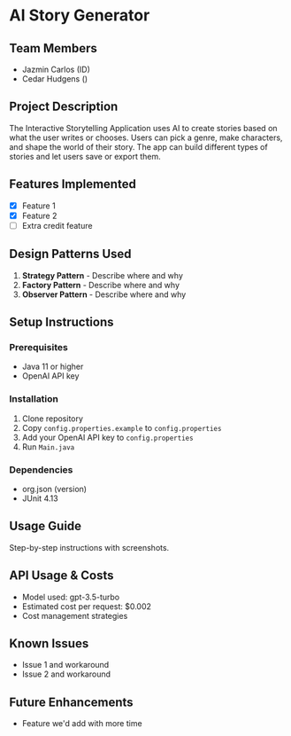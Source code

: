 # AI Story Generator

## Team Members
- Jazmin Carlos (ID)
- Cedar Hudgens ()

## Project Description
The Interactive Storytelling Application uses AI to create stories based on what the user writes or chooses. Users can pick a genre, make characters, and shape the world of their story. The app can build different types of stories and let users save or export them.

## Features Implemented
- [x] Feature 1
- [x] Feature 2
- [ ] Extra credit feature

## Design Patterns Used
1. **Strategy Pattern** - Describe where and why
2. **Factory Pattern** - Describe where and why
3. **Observer Pattern** - Describe where and why

## Setup Instructions

### Prerequisites
- Java 11 or higher
- OpenAI API key

### Installation
1. Clone repository
2. Copy `config.properties.example` to `config.properties`
3. Add your OpenAI API key to `config.properties`
4. Run `Main.java`

### Dependencies
- org.json (version)
- JUnit 4.13

## Usage Guide
Step-by-step instructions with screenshots.

## API Usage & Costs
- Model used: gpt-3.5-turbo
- Estimated cost per request: $0.002
- Cost management strategies

## Known Issues
- Issue 1 and workaround
- Issue 2 and workaround

## Future Enhancements
- Feature we'd add with more time
